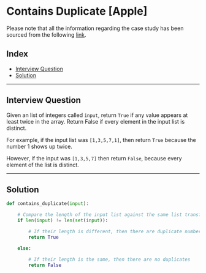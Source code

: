 
# Contains Duplicate [Apple]
Please note that all the information regarding the case study has been sourced from the following [link](https://datalemur.com/questions/python-contains-duplicate).

## Index
 - [Interview Question](#Interview-Question)
 - [Solution](#Solution)

***

## Interview Question
Given an list of integers called ```input```, return ```True``` if any value appears at least twice in the array. Return False if every element in the input list is distinct.

For example, if the input list was ```[1,3,5,7,1]```, then return ```True``` because the number 1 shows up twice.

However, if the input was ```[1,3,5,7]``` then return ```False```, because every element of the list is distinct.
***

## Solution

```python
def contains_duplicate(input):

    # Compare the length of the input list against the same list transformed to a set as they don't admit duplicate elements
    if len(input) != len(set(input)):

        # If their length is different, then there are duplicate numbers 
        return True

    else:

        # If their length is the same, then there are no duplicates
        return False
```
